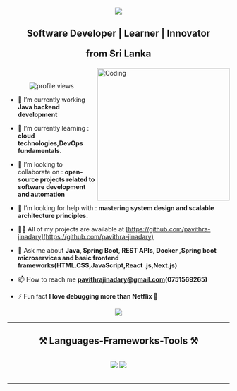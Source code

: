 <h1 align="center">
<img src="https://readme-typing-svg.herokuapp.com/?font=Righteous&size=35&center=true&vCenter=true&width=500&height=70&duration=4000&lines=Hi+There!+👋;+I'm+Pavithra+Jinadary!;" />
</h1>

<h2 align="center"> Software Developer | Learner | Innovator
  <p> from Sri Lanka </p>
</h2>


<img align="right" alt="Coding" width="300" src="https://media2.dev.to/dynamic/image/width=800%2Cheight=%2Cfit=scale-down%2Cgravity=auto%2Cformat=auto/https%3A%2F%2Fdev-to-uploads.s3.amazonaws.com%2Fi%2Fd4tvukbt5mra37cvwklk.gif">

<br/>

<p align="center">
  <img src="https://komarev.com/ghpvc/?username=pavithrajinadary&label=Profile%20views&color=0e75b6&style=flat" alt="profile views" />
</p>

- 🌱 I’m currently working **Java backend development**

- 🌱 I’m currently learning : **cloud technologies,DevOps fundamentals.**

- 👯 I’m looking to collaborate on : **open-source projects related to software development and automation**

- 🤝 I’m looking for help with : **mastering system design and scalable architecture principles.**

- 👨‍💻 All of my projects are available at [https://github.com/pavithra-jinadary](https://github.com/pavithra-jinadary)

- 💬 Ask me about **Java, Spring Boot, REST APIs, Docker ,Spring boot microservices and basic frontend frameworks(HTML.CSS,JavaScript,React .js,Next.js)**

- 📫 How to reach me **pavithrajinadary@gmail.com(0751569265)**

- ⚡ Fun fact **I love debugging more than Netflix 🍿**


<div align="center">
  
<a href="https://linkedin.com/in/pavithra-jinadary-0138432a5" target="_blank">
<img src="https://img.shields.io/badge/LinkedIn-0077B5?style=for-the-badge&logo=linkedin&logoColor=white" target="_blank" />
</a>

</div>

<hr/>

<h2 align="center">⚒️ Languages-Frameworks-Tools ⚒️</h2>
<br/>
<div align="center">
  
<img src="https://skillicons.dev/icons?i=react,java,linux,html,css,vscode,github,figma,docker,git," />
<img src="https://skillicons.dev/icons?i=nodejs,javascript,spring,redis,firebase,mongodb,c,rabbitmq,postman,mysql," /><br>
</div>

<br/>
<hr/>
